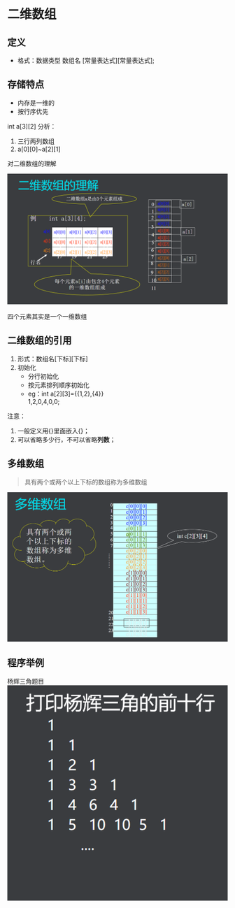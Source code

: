 # **二维数组**

## 定义
- 格式：数据类型 数组名 [常量表达式][常量表达式];

## 存储特点
- 内存是一维的
- 按行序优先

int a[3][2]
分析：
1. 三行两列数组
2. a[0][0]~a[2][1]

对二维数组的理解

![理解](./picture/2_1.png)  

四个元素其实是一个一维数组

## 二维数组的引用
1. 形式：数组名[下标][下标]
2. 初始化
    - 分行初始化
    - 按元素排列顺序初始化
    - eg：int a[2][3]={{1,2},{4}}  
    1,2,0,4,0,0;  

注意：
1. 一般定义用{}里面嵌入{}；
2. 可以省略多少行，不可以省略**列数**；

## 多维数组
> 具有两个或两个以上下标的数组称为多维数组  

![三维](./picture/2_2.png)  

## 程序举例
杨辉三角题目  
![杨辉三角](./picture/2_3.png)  

```

```